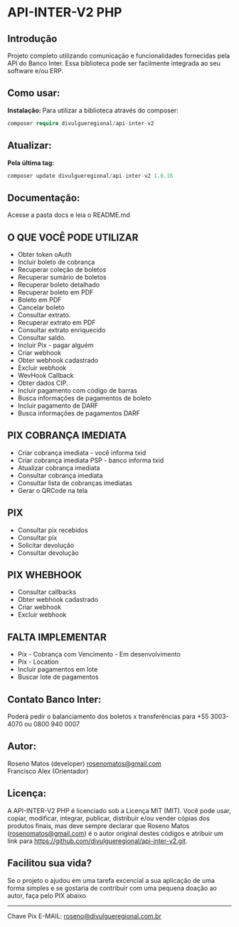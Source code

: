 # API-INTER-V2 PHP

## Introdução

Projeto completo utilizando comunicação e funcionalidades fornecidas pela API do Banco Inter. Essa biblioteca pode ser facilmente integrada ao seu software e/ou ERP.

## Como usar:
<b>Instalação: </b>
Para utilizar a biblioteca através do composer:
```php
composer require divulgueregional/api-inter-v2
```
## Atualizar:
<b>Pela última tag: </b>
```php
composer update divulgueregional/api-inter-v2 1.0.16
```

## Documentação:
Acesse a pasta docs e leia o README.md

## O QUE VOCÊ PODE UTILIZAR
- Obter token oAuth
- Incluir boleto de cobrança
- Recuperar coleção de boletos
- Recuperar sumário de boletos
- Recuperar boleto detalhado
- Recuperar boleto em PDF
- Boleto em PDF
- Cancelar boleto
- Consultar extrato.
- Recuperar extrato em PDF
- Consultar extrato enriquecido
- Consultar saldo.
- Incluir Pix - pagar alguém
- Criar webhook
- Obter webhook cadastrado
- Excluir webhook
- WevHook Callback
- Obter dados CIP.
- Incluir pagamento com código de barras
- Busca informações de pagamentos de boleto
- Incluir pagamento de DARF
- Busca informações de pagamentos DARF
<!-- - Recuperar Comprovante em PDF -->
## PIX COBRANÇA IMEDIATA
- Criar cobrança imediata - você informa txid
- Criar cobrança imediata PSP - banco informa txid
- Atualizar cobrança imediata
- Consultar cobrança imediata
- Consultar lista de cobranças imediatas
- Gerar o QRCode na tela

## PIX
- Consultar pix recebidos
- Consultar pix
- Solicitar devolução
- Consultar devolução

## PIX WHEBHOOK
- Consultar callbacks
- Obter webhook cadastrado
- Criar webhook
- Excluir webhook

## FALTA IMPLEMENTAR
- Pix -  Cobrança com Vencimento - Em desenvolvimento
- Pix -  Location
- Incluir pagamentos em lote
- Buscar lote de pagamentos

## Contato Banco Inter:
Poderá pedir o balanciamento dos boletos x transferências para
+55 3003-4070 ou 0800 940 0007
## Autor:
Roseno Matos (developer) rosenomatos@gmail.com<br>
Francisco Alex (Orientador)

## Licença:
A API-INTER-V2 PHP é licenciado sob a Licença MIT (MIT). Você pode usar, copiar, modificar, integrar, publicar, distribuir e/ou vender cópias dos produtos finais, mas deve sempre declarar que Roseno Matos (rosenomatos@gmail.com) é o autor original destes códigos e atribuir um link para https://github.com/divulgueregional/api-inter-v2.git.
<!-- ## Comunidade: -->
## Facilitou sua vida?
Se o projeto o ajudou em uma tarefa excencial a sua aplicação de uma forma simples e se gostaria de contribuir com uma pequena doação ao autor, faça pelo PIX abaixo<br><hr>

Chave Pix E-MAIL: roseno@divulgueregional.com.br
